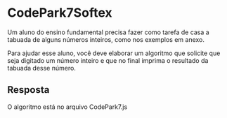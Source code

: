 # CodePark7Softex
Um aluno do ensino fundamental precisa fazer como tarefa de casa a tabuada de alguns números inteiros, como nos exemplos em anexo.

Para ajudar esse aluno, você deve elaborar um algoritmo que solicite que seja digitado um número inteiro e que no final imprima o resultado da tabuada desse número.

## Resposta
O algoritmo está no arquivo CodePark7.js

